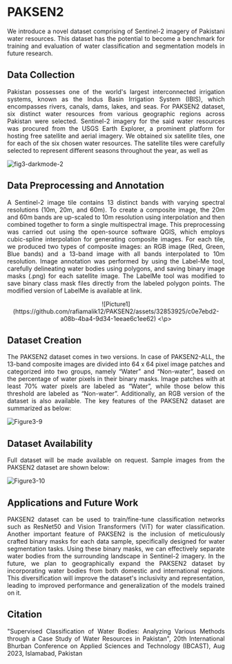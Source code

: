 # PAKSEN2
<p align="justify"> 
We introduce a novel dataset comprising of Sentinel-2 imagery of Pakistani water resources. This dataset has the potential to become a benchmark for training and evaluation of water classification and segmentation models in future research.


## Data Collection
<p align="justify">  
Pakistan possesses one of the world's largest interconnected irrigation systems, known as the Indus Basin Irrigation System (IBIS), which encompasses rivers, canals, dams, lakes, and seas. For PAKSEN2 dataset, six distinct water resources from various geographic regions across Pakistan were selected. Sentinel-2 imagery for the said water resources was procured from the USGS Earth Explorer, a prominent platform for hosting free satellite and aerial imagery. We obtained six satellite tiles, one for each of the six chosen water resources. The satellite tiles were carefully selected to represent different seasons throughout the year, as well as 


![fig3-darkmode-2](https://github.com/rafiamalik12/PAKSEN2/assets/32853925/0384d784-1632-481f-854a-8f5428e6f4bf)


## Data Preprocessing and Annotation
<p align="justify"> 
A Sentinel-2 image tile contains 13 distinct bands with varying spectral resolutions (10m, 20m, and 60m). To create a composite image, the 20m and 60m bands are up-scaled to 10m resolution using interpolation and then combined together to form a single multispectral image. This preprocessing was carried out using the open-source software QGIS, which employs cubic-spline interpolation for generating composite images. For each tile, we produced two types of composite images: an RGB image (Red, Green, Blue bands) and a 13-band image with all bands interpolated to 10m resolution. Image annotation was performed by using the Label-Me tool, carefully delineating water bodies using polygons, and saving binary image masks (.png) for each satellite image. The LabelMe tool was modified to save binary class mask files directly from the labeled polygon points. The modified version of LabelMe is available at link.

<p align="center">
  ![Picture1](https://github.com/rafiamalik12/PAKSEN2/assets/32853925/c0e7ebd2-a08b-4ba4-9d34-1eeae6c1ee62)
<\p>

## Dataset Creation
<p align="justify"> 
The PAKSEN2 dataset comes in two versions. In case of PAKSEN2-ALL, the 13-band composite images are divided into 64 x 64 pixel image patches and categorized into two groups, namely “Water” and “Non-water”, based on the percentage of water pixels in their binary masks. Image patches with at least 70% water pixels are labeled as “Water”, while those below this threshold are labeled as “Non-water”. Additionally, an RGB version of the dataset is also available. The key features of the PAKSEN2 dataset are summarized as below:

![Figure3-9](https://github.com/rafiamalik12/PAKSEN2/assets/32853925/b5cbd443-25ba-4d33-8d84-cb9ad95ae7ef)


## Dataset Availability
<p align="justify"> 
Full dataset will be made available on request. Sample images from the PAKSEN2 dataset are shown below: 
  
![Figure3-10](https://github.com/rafiamalik12/PAKSEN2/assets/32853925/1cc37af1-a78c-42ec-9e29-e0db39a61970)


## Applications and Future Work
<p align="justify"> 
PAKSEN2 dataset can be used to train/fine-tune classification networks such as ResNet50 and Vision Transformers (ViT) for water classification.  Another important feature of PAKSEN2 is the inclusion of meticulously crafted binary masks for each data sample, specifically designed for water segmentation tasks. Using these binary masks, we can effectively separate water bodies from the surrounding landscape in Sentinel-2 imagery. 
In the future, we plan to geographically expand the PAKSEN2 dataset by incorporating water bodies from both domestic and international regions. This diversification will improve the dataset's inclusivity and representation, leading to improved performance and generalization of the models trained on it. 

  
## Citation
<p align="justify"> 
"Supervised Classification of Water Bodies: Analyzing Various Methods through a Case Study of Water Resources in Pakistan", 20th International Bhurban Conference on Applied Sciences and Technology (IBCAST), Aug 2023, Islamabad, Pakistan
